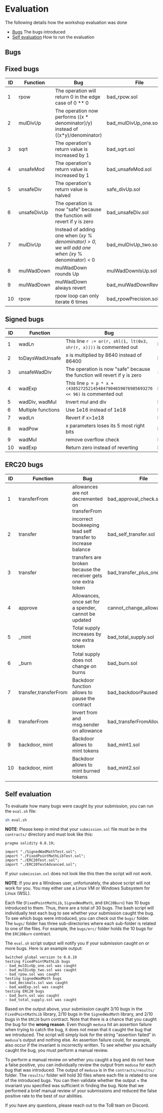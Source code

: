 # Evaluation

The following details how the workshop evaluation was done
- [Bugs](#bugs) The bugs introduced
- [Self evaluation](#self-evaluation) How to run the evaluation

## Bugs

## Fixed bugs
| ID | Function | Bug | File |
| - | -------- | --- | ---- |
| 1 | rpow | The operation will return 0 in the edge case of 0 ** 0 | bad_rpow.sol
| 2 |  mulDivUp | The operation now performs ((x * denominator)/y) instead of ((x*y)/denominator) | bad_mulDivUp_one.sol
| 3 |  sqrt | The operation's return value is increased by 1 | bad_sqrt.sol
| 4 |  unsafeMod | The operation's return value is increased by 1 | bad_unsafeMod.sol
| 5 |  unsafeDiv | The operation's return value is halved | safe_divUp.sol
| 6 |  unsafeDivUp | The operation is now "safe" because the function will revert if y is zero | bad_unsafeDiv.sol
| 7 |  mulDivUp | Instead of adding one when (x*y % denominator) > 0, we will add one when (x*y % denominator) < 0 | bad_mulDivUp_two.sol
| 8 |  mulWadDown | mulWadDown rounds Up | mulWadDownIsUp.sol
| 9 |  mulWadDown | mulWadDown always revert | bad_mulWadDownRevert.sol
| 10 |  rpow | rpow loop can only iterate 6 times | bad_rpowPrecision.sol


## Signed bugs
| ID | Function | Bug | File |
|- | -------- | --- | ---- |
| 1 | wadLn | This line `r := or(r, shl(1, lt(0x3, shr(r, x))))` is commented out | bad_wadLn.sol
| 2 | toDaysWadUnsafe | x is multiplied by 8640 instead of 86400 | bad_toDaysWadUnsafe.sol
| 3 | unsafeWadDiv | The operation is now "safe" because the function will revert if y is zero | safe_wadDiv.sol
| 4 | wadExp | This line `p = p * x + (4385272521454847904659076985693276 << 96)` is commented out | bad_wadExp.sol
| 5 | wadDiv, wadMul | Invert mul and div | bad_mul_div.sol
| 6 | Multiple functions | Use 1e16 instead of 1e18 | bad_decimals.sol
| 7 | wadLn | Revert if x>1e18 | bad_wadLNRevert.sol
| 8 | wadPow | x parameters loses its 5 most right bits | bad_wadPowPrecision.sol
| 9 | wadMul |  remove overflow check | bad_wadMulOverflow.sol
| 10 | wadExp | Return zero instead of reverting | bad_wadExpReturn0.sol



## ERC20 bugs
| ID | Function | Bug | File |
|- | -------- | --- | ---- |
| 1 | transferFrom | allowances are not decremented on transferFrom | bad_approval_check.sol
| 2 | transfer | incorrect bookeeping lead self transfer to increase balance | bad_self_transfer.sol
| 3 | transfer | transfers are broken because the receiver gets one extra token |bad_transfer_plus_one.sol 
| 4 | approve | Allowances, once set for a spender, cannot be updated | cannot_change_allowance.sol
| 5 | _mint | Total supply increases by one extra token | bad_total_supply.sol
| 6 | _burn | Total supply does not change on burns | bad_burn.sol
| 7 | transfer,transferFrom | Backdoor function allows to pause the contract | bad_backdoorPaused.sol
| 8 | transferFrom | Invert from and msg.sender on allowance | bad_transferFromAllowance.sol
| 9 | backdoor, mint | Backdoor allows to mint tokens | bad_mint1.sol
| 10 | backdoor, mint | Backdoor allows to mint burned tokens | bad_mint2.sol

## Self evaluation

To evaluate how many bugs were caught by your submission, you can run the `eval.sh` file:
```bash
sh eval.sh
```

**NOTE**: Please keep in mind that your `submission.sol` file must be in the `contracts/` directory and must look like this:
```solidity
pragma solidity 0.8.19;

import "./SignedWadMathTest.sol";
import "./FixedPointMathLibTest.sol";
import "./ERC20Test.sol";
import "./ERC20TestAdvanced.sol";
```

If your `submission.sol` does not look like this then the script will not work.

**NOTE**: If you are a Windows user, unfortunately, the above script will not work for you. You may either use a Linux VM or Windows Subsystem for Linux (WSL).

Each file (`FixedPointMathLib`, `SignedWadMath`, and `ERC20Burn`) has 10 bugs introduced to them. Thus, there are a total of 30 bugs. The bash script will individually test each bug to see whether your submission caught the bug. To see which bugs were introduced, you can check out the `bugs/` folder. The `bugs/` folder has three sub-directories where each sub-folder is related to one of the files. For example, the `bugs/erc/` folder holds the 10 bugs for the `ERC20Burn` contract.

The `eval.sh` script output will notify you if your submission caught on or more bugs. Here is an example output:
 ```
 Switched global version to 0.8.19
testing FixedPointMathLib bugs
 - bad_mulDivUp_one.sol was caught
 - bad_mulDivUp_two.sol was caught
 - bad_rpow.sol was caught
testing SignedWadMath bugs
 - bad_decimals.sol was caught
 - bad_wadExp.sol was caught
testing ERC20 bugs
 - bad_burn.sol was caught
 - bad_total_supply.sol was caught
```
 Based on the output above, your submission caught 3/10 bugs in the `FixedPointMathLib` library, 2/10 bugs in the `SignedWadMath` library, and 2/10 bugs in the `ERC20` burn contract. Note that there is a chance that you caught the bug for the **wrong reason**. Even though `medusa` hit an assertion failure when trying to catch the bug, it does not mean that it caught the bug that we introduced. The script will simply look for the string "assertion failed" in `medusa`'s output and nothing else. An assertion failure could, for example, also occur if the invariant is incorrectly written. To see whether you actually caught the bug, you must perform a manual review.

 To perform a manual review on whether you caught a bug and do not have a false positive, you can individually review the output from `medusa` for each bug that was introduced. The output of `medusa` is in the `contracts/results/` folder. The `results/` folder will hold 30 files where each file is related to one of the introduced bugs. You can then validate whether the output + the invariant you specified was sufficient in finding the bug. Note that we performed a brief manual review of your submissions and reduced the false positive rate to the best of our abilities. 

 If you have any questions, please reach out to the ToB team on Discord. 